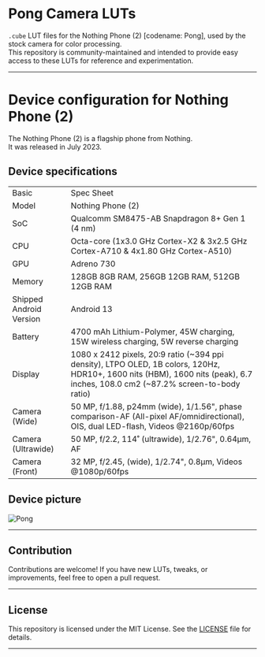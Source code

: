 # Pong Camera LUTs

`.cube` LUT files for the Nothing Phone (2) [codename: Pong], used by the stock camera for color processing.  
This repository is community-maintained and intended to provide easy access to these LUTs for reference and experimentation.

---

# Device configuration for Nothing Phone (2)

The Nothing Phone (2) is a flagship phone from Nothing.  
It was released in July 2023.

## Device specifications

<table>
    <tbody>
        <tr>
            <td>Basic</td>
            <td colspan="2">Spec Sheet</td>
        </tr>
        <tr>
            <td>Model</td>
            <td>Nothing Phone (2)</td>
        </tr>
        <tr>
            <td>SoC</td>
            <td colspan="2">Qualcomm SM8475-AB Snapdragon 8+ Gen 1 (4 nm)</td>
        </tr>
        <tr>
            <td>CPU</td>
            <td colspan="2">Octa-core (1x3.0 GHz Cortex-X2 & 3x2.5 GHz Cortex-A710 & 4x1.80 GHz Cortex-A510)</td>
        </tr>
        <tr>
            <td>GPU</td>
            <td colspan="2">Adreno 730</td>
        </tr>
        <tr>
            <td>Memory</td>
            <td colspan="2">128GB 8GB RAM, 256GB 12GB RAM, 512GB 12GB RAM</td>
        </tr>
        <tr>
            <td>Shipped Android Version</td>
            <td colspan="2">Android 13</td>
        </tr>
        <tr>
            <td>Battery</td>
            <td>4700 mAh Lithium-Polymer, 45W charging, 15W wireless charging, 5W reverse charging</td>
        </tr>
        <tr>
            <td>Display</td>
            <td>1080 x 2412 pixels, 20:9 ratio (~394 ppi density), LTPO OLED, 1B colors, 120Hz, HDR10+, 1600 nits (HBM), 1600 nits (peak), 6.7 inches, 108.0 cm2 (~87.2% screen-to-body ratio)</td>
        </tr>
        <tr>
            <td>Camera (Wide)</td>
            <td>50 MP, f/1.88, p24mm (wide), 1/1.56", phase comparison-AF (All-pixel AF/omnidirectional), OIS, dual LED-flash, Videos @2160p/60fps</td>
        </tr>
        <tr>
            <td>Camera (Ultrawide)</td>
            <td>50 MP, f/2.2, 114˚ (ultrawide), 1/2.76", 0.64µm, AF</td>
        </tr>
        <tr>
            <td>Camera (Front)</td>
            <td colspan="2">32 MP, f/2.45, (wide), 1/2.74", 0.8µm, Videos @1080p/60fps</td>
        </tr>
    </tbody>
</table>

## Device picture

![Pong](https://fdn.gsmarena.com/imgroot/reviews/23/nothing-phone-2/lifestyle/-1024w2/gsmarena_005.jpg "Pong")

---

## Contribution

Contributions are welcome! If you have new LUTs, tweaks, or improvements, feel free to open a pull request.

---

## License

This repository is licensed under the MIT License. See the [LICENSE](LICENSE) file for details.

---
